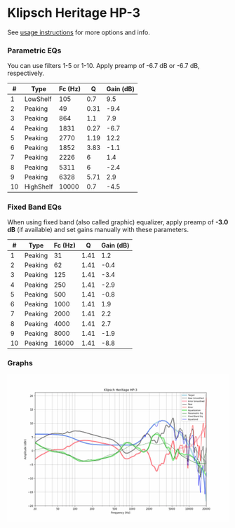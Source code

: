 # Klipsch Heritage HP-3
See [usage instructions](https://github.com/jaakkopasanen/AutoEq#usage) for more options and info.

### Parametric EQs
You can use filters 1-5 or 1-10. Apply preamp of -6.7 dB or -6.7 dB, respectively.

|   # | Type      |   Fc (Hz) |    Q |   Gain (dB) |
|-----|-----------|-----------|------|-------------|
|   1 | LowShelf  |       105 | 0.7  |         9.5 |
|   2 | Peaking   |        49 | 0.31 |        -9.4 |
|   3 | Peaking   |       864 | 1.1  |         7.9 |
|   4 | Peaking   |      1831 | 0.27 |        -6.7 |
|   5 | Peaking   |      2770 | 1.19 |        12.2 |
|   6 | Peaking   |      1852 | 3.83 |        -1.1 |
|   7 | Peaking   |      2226 | 6    |         1.4 |
|   8 | Peaking   |      5311 | 6    |        -2.4 |
|   9 | Peaking   |      6328 | 5.71 |         2.9 |
|  10 | HighShelf |     10000 | 0.7  |        -4.5 |

### Fixed Band EQs
When using fixed band (also called graphic) equalizer, apply preamp of **-3.0 dB** (if available) and set gains manually with these parameters.

|   # | Type    |   Fc (Hz) |    Q |   Gain (dB) |
|-----|---------|-----------|------|-------------|
|   1 | Peaking |        31 | 1.41 |         1.2 |
|   2 | Peaking |        62 | 1.41 |        -0.4 |
|   3 | Peaking |       125 | 1.41 |        -3.4 |
|   4 | Peaking |       250 | 1.41 |        -2.9 |
|   5 | Peaking |       500 | 1.41 |        -0.8 |
|   6 | Peaking |      1000 | 1.41 |         1.9 |
|   7 | Peaking |      2000 | 1.41 |         2.2 |
|   8 | Peaking |      4000 | 1.41 |         2.7 |
|   9 | Peaking |      8000 | 1.41 |        -1.9 |
|  10 | Peaking |     16000 | 1.41 |        -8.8 |

### Graphs
![](./Klipsch%20Heritage%20HP-3.png)
